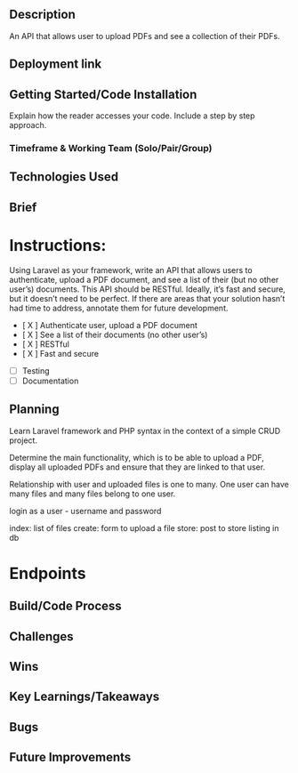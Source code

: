 ## Description

An API that allows user to upload PDFs and see a collection of their PDFs.

## Deployment link

## Getting Started/Code Installation

Explain how the reader accesses your code. Include a step by step approach.

### Timeframe & Working Team (Solo/Pair/Group)

## Technologies Used

## Brief

# Instructions:

Using Laravel as your framework, write an API that allows users to authenticate, upload a PDF document, and see a list of their (but no other user’s) documents. This API should be RESTful. Ideally, it’s fast and secure, but it doesn’t need to be perfect. If there are areas that your solution hasn’t had time to address, annotate them for future development.

-   [ X ] Authenticate user, upload a PDF document
-   [ X ] See a list of their documents (no other user’s)
-   [ X ] RESTful
-   [ X ] Fast and secure
-   [ ] Testing
-   [ ] Documentation

## Planning

Learn Laravel framework and PHP syntax in the context of a simple CRUD project.

Determine the main functionality, which is to be able to upload a PDF, display all uploaded PDFs and ensure that they are linked to that user.

Relationship with user and uploaded files is one to many. One user can have many files and many files belong to one user.

login as a user - username and password

index: list of files
create: form to upload a file
store: post to store listing in db

# Endpoints

## Build/Code Process

## Challenges

## Wins

## Key Learnings/Takeaways

## Bugs

## Future Improvements
